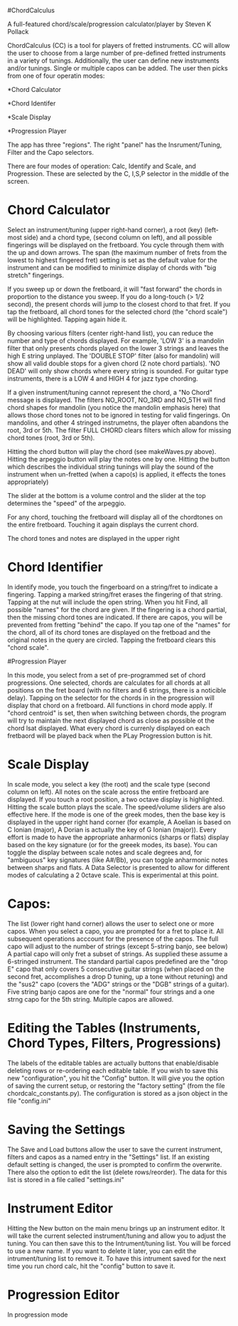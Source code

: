 #ChordCalculus


A full-featured chord/scale/progression calculator/player 
by Steven K Pollack


ChordCalculus (CC) is a tool for players of fretted instruments. CC will allow the user to choose from a  large number of pre-defined fretted instruments in a variety of tunings.   Additionally, the user can define new instruments and/or tunings.    Single or multiple capos can be added.  The user then picks from one of four operatin modes:

*Chord Calculator

*Chord Identifer

*Scale Display

*Progression Player

The app has three "regions".  The right "panel" has the Insrument/Tuning, Filter  and the Capo selectors.  



There are four modes of operation: Calc, Identify and Scale, and Progression.  These are selected by the C, I,S,P selector in the middle of the screen.

# Chord Calculator

Select an instrument/tuning (upper right-hand corner), a root (key) (left-most side) and a chord type, (second column on left), and all possible fingerings will be displayed on the fretboard.  You cycle through them with the up and down arrows.  The span (the maximum number of frets from the lowest to highest fingered fret) setting is set as the default value for the instrument and can be modified to minimize display of chords with "big stretch" fingerings.   

If you sweep up or down the fretboard, it will "fast forward" the chords in proportion to the distance you sweep. If you do a long-touch (> 1/2 second), the present chords will jump to the closest chord to that fret. If you tap the fretboard, all chord tones for the selected chord (the "chord scale") will be highlighted.  Tapping again hide it. 

By choosing various filters (center right-hand list), you can  reduce the number and type of chords displayed. For example, 'LOW 3' is a mandolin filter that only presents chords played on the lower 3 strings and leaves the high E string unplayed.  The 'DOUBLE STOP' filter (also for mandolin) will show all valid double stops for a given chord (2 note chord partials). 'NO DEAD' will only show chords where every string is sounded.  For guitar type instruments, there is a LOW 4 and HIGH 4 for jazz type chording.

If a given instrument/tuning cannot represent the chord, a "No Chord" message is displayed.  The filters NO_ROOT, NO_3RD and NO_5TH will find chord shapes for 
mandolin (you notice the mandolin emphasis here) that allows those chord tones not to be 
ignored in testing for valid fingerings.  On mandolins, and other 4 stringed instrumetns, the player often abandons the root, 3rd or 5th.  The filter FULL CHORD clears filters which allow for missing chord tones (root, 3rd or 5th).  

Hitting the chord button will play the chord (see makeWaves.py above).  Hitting the arpeggio button will play the notes one by one. Hitting the button which describes the individual string tunings will play the sound of the instrument when un-fretted (when a capo(s) is applied, it effects the tones appropriately)

The slider at the bottom is a volume control and the slider at the top determines the "speed" of the arpeggio.

For any chord, touching the fretboard will display all of the chordtones on the entire fretboard.  Touching it again displays the current chord.

The chord tones and notes are displayed in the upper right 

# Chord Identifier

In identify mode, you touch the fingerboard on a string/fret to indicate a fingering.  Tapping a marked string/fret erases the fingering of that string.   Tapping at the nut will include the open string.   When you hit Find, all possible "names" for the chord are given.  If the fingering is a chord partial, then the missing chord tones are indicated.  If there are capos, you will be prevented from fretting "behind" the capo.  If you tap one of the "names" for the chord, all of its chord tones are displayed on the fretboad and the original notes in the query are circled.   Tapping the fretboard clears this "chord scale".


#Progression Player

In this mode, you select from a set of pre-programmed set of chord progressions.   One selected, chords are  calculates for all chords at all positions on the fret board (with no filters and 6 strings, there is a noticible delay).  Tapping on the selector for the chords in in the progression will display that chord on a fretboard.   All functions in chord mode apply.   If "chord centroid" is set, then when switching between chords, the program will try to maintain the next displayed chord as close as possible ot the chord lsat displayed.   What every chord is currenly displayed on each fretbaord will be played back when the PLay Progression button is hit.

# Scale Display

In scale mode, you select a key (the root) and the scale type (second column on left).  All notes on the scale across the entire fretboard are displayed.  If you touch a root position, a two octave display is highlighted.  Hitting the scale button plays the scale.  The speed/volume sliders are also effective here.  If the mode is one of the greek modes, then the base key is displayed in the upper right hand corner (for example, A Aoelian is based on C Ionian (major), A Dorian is actually the key of G Ionian (major)). Every effort is made to have the appropriate anharmonics (sharps or flats) display based on the  key signature (or for the greeek modes, its base).  You can toggle the display between scale notes and scale degrees and, for "ambiguous" key signatures (like A#/Bb), you can toggle anharmonic notes between sharps and flats. A Data Selector is presented to allow for different modes of calculating a 2 0ctave scale.  This is experimental at this point.  

# Capos:

The list (lower right hand corner) allows the user to select one or more capos. When you select a capo, you are prompted for a fret to place it.  All subsequent operations acccount for the presence of the capos.  The full capo will adjust to the number of strings (except 5-string banjo, see below)  A partial capo will only fret a subset of strings.  As supplied these assume a 6-stringed instrument.  The standard partial capos predefined are the "drop E" capo that only covers 5 consecutive guitar strings (when placed on the second fret, accomplishes a drop D tuning, up a tone without retuning) and the "sus2" capo (covers the "ADG" strings or the "DGB" strings of a guitar).  Five string banjo capos are one for the "normal" four strings and a one strng capo for the 5th string.  Multiple capos are allowed.  

# Editing the Tables (Instruments, Chord Types, Filters, Progressions)

The labels of the editable tables are actually buttons that enable/disable deleting rows or re-ordering each editable table.  If you wish to save this new "configuration", you hit the "Config" button.  It will give you the option of saving the current setup, or restoring the "factory setting"  (from the file chordcalc_constants.py).  The configuration is stored as a json object in the file "config.ini"

# Saving the Settings

The Save and Load buttons allow the user to save the current instrument, filters and capos as a named entry in the "Settings" list.  If an existing default setting is changed, the user is prompted to confirm the overwrite.  There also the option to edit the list (delete rows/reorder). The data for this list is stored in a file called "settings.ini"

# Instrument Editor

Hitting the New button on the main menu brings up an instrument editor.  It will take the current selected instrument/tuning and allow you to adjust the tuning.  You can then save this to the Intrument/tuning list.  You will be forced to use a new name.  If you want to delete it later, you can edit the intrument/tuning list to remove it.  To have this intrument saved for the next time you run chord calc, hit the "config" button to save it.  

# Progression Editor

In progression mode
